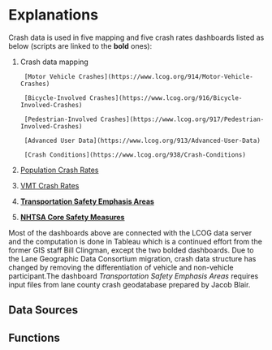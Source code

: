 # Explanations

Crash data is used in five mapping and five crash rates dashboards listed as below (scripts are linked to the **bold** ones):

1. Crash data mapping

        [Motor Vehicle Crashes](https://www.lcog.org/914/Motor-Vehicle-Crashes)

        [Bicycle-Involved Crashes](https://www.lcog.org/916/Bicycle-Involved-Crashes) 

        [Pedestrian-Involved Crashes](https://www.lcog.org/917/Pedestrian-Involved-Crashes)

        [Advanced User Data](https://www.lcog.org/913/Advanced-User-Data)

        [Crash Conditions](https://www.lcog.org/938/Crash-Conditions)

2. [Population Crash Rates](https://www.lcog.org/891/Population-Crash-Rates)

3. [VMT Crash Rates](https://www.lcog.org/892/VMT-Crash-Rates)

4. [**Transportation Safety Emphasis Areas**](https://www.lcog.org/912/Transportation-Safety-Emphasis-Areas)

5. [**NHTSA Core Safety Measures**](https://www.lcog.org/899/NHTSA-Core-Safety-Measures)

Most of the dashboards above are connected with the LCOG data server and the computation is done in Tableau which is a continued effort from the former GIS staff Bill Clingman, except the two bolded dashboards. Due to the Lane Geographic Data Consortium migration, crash data structure has changed by removing the differentiation of vehicle and non-vehicle participant.The dashboard *Transportation Safety Emphasis Areas* requires input files from lane county crash geodatabase prepared by Jacob Blair.

## Data Sources




## Functions
